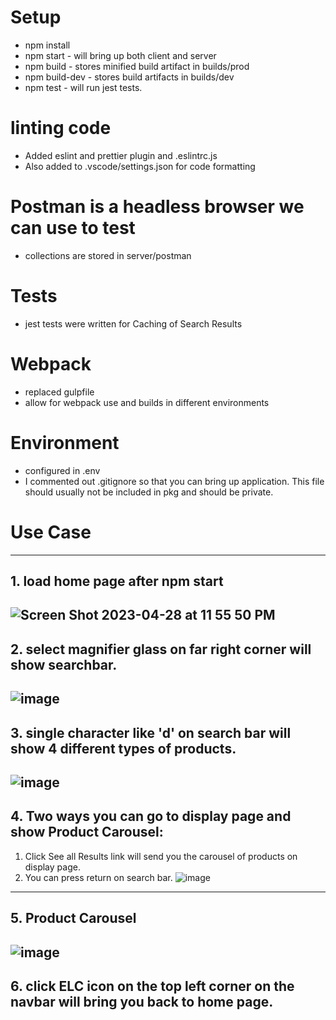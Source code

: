 # Setup

- npm install
- npm start - will bring up both client and server
- npm build - stores minified build artifact in builds/prod
- npm build-dev - stores build artifacts in builds/dev
- npm test - will run jest tests.

# linting code

- Added eslint and prettier plugin and .eslintrc.js
- Also added to .vscode/settings.json for code formatting

# Postman is a headless browser we can use to test

- collections are stored in server/postman

# Tests

- jest tests were written for Caching of Search Results

# Webpack

- replaced gulpfile
- allow for webpack use and builds in different environments

# Environment

- configured in .env
- I commented out .gitignore so that you can bring up application. This file should usually not be included in pkg and should be private.

# Use Case

---

## 1. load home page after npm start

## ![Screen Shot 2023-04-28 at 11 55 50 PM](https://user-images.githubusercontent.com/36891099/235282541-c74f7e06-d9de-4e8a-95bd-048d5b773eb6.png)

## 2. select magnifier glass on far right corner will show searchbar.

## ![image](https://user-images.githubusercontent.com/36891099/235282559-0cbf3c5d-60bb-48cd-8d9f-8c53a217df72.png)

## 3. single character like 'd' on search bar will show 4 different types of products.

## ![image](https://user-images.githubusercontent.com/36891099/235282577-f741441e-0fa9-4cb4-b334-d041e99a235f.png)

## 4. Two ways you can go to display page and show Product Carousel:

1.  Click See all Results link will send you the carousel of products on display page.
2.  You can press return on search bar.
    ![image](https://user-images.githubusercontent.com/36891099/235282758-8955117b-bed4-4449-ac24-9c73d22c4a62.png)

---

## 5. Product Carousel

## ![image](https://user-images.githubusercontent.com/36891099/235282883-1163fb0d-e105-4400-a782-9b8b65846bb9.png)

## 6. click ELC icon on the top left corner on the navbar will bring you back to home page.

